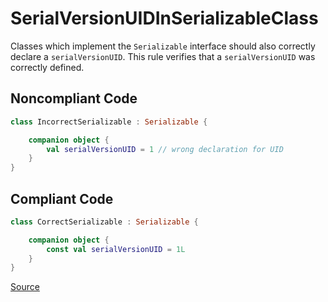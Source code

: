 # SerialVersionUIDInSerializableClass

Classes which implement the `Serializable` interface should also correctly declare a `serialVersionUID`.
This rule verifies that a `serialVersionUID` was correctly defined.

## Noncompliant Code

```kotlin
class IncorrectSerializable : Serializable {

    companion object {
        val serialVersionUID = 1 // wrong declaration for UID
    }
}
```
## Compliant Code

```kotlin
class CorrectSerializable : Serializable {

    companion object {
        const val serialVersionUID = 1L
    }
}
```

[Source](https://detekt.github.io/detekt/style.html#serialversionuidinserializableclass)
